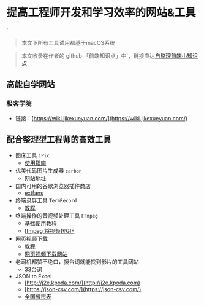 # 提高工程师开发和学习效率的网站&工具
`
> 本文下所有工具试用都基于macOS系统

> 本文收录在作者的 github 「前端知识点」中`，链接直达[自整理前端小知识点](https://github.com/programmer-zhang/front-end)

## 高能自学网站
### 极客学院
* 链接：[https://wiki.jikexueyuan.com/](https://wiki.jikexueyuan.com/)

## 配合整理型工程师的高效工具
* 图床工具 `iPic`
	* [使用指南](https://toolinbox.net/iPic/)
* 优美代码图片生成器 `carbon`
	* [网站地址](https://carbon.now.sh/)
* 国内可用的谷歌浏览器插件商店
	* [extfans](https://www.extfans.com/)
* 终端录屏工具 `TermRecord`
	* [教程](https://www.linuxidc.com/Linux/2019-04/157925.htm)
* 终端操作的音视频处理工具 `FFmpeg`
	* [基础使用教程](https://www.jianshu.com/p/ddafe46827b7)
	* [ffmpeg 将视频转GIF](https://mp.weixin.qq.com/s/624Hv1krGUboecz1QX8O1g)
* 网页视频下载
	* [教程](https://juejin.im/post/5d05af80e51d4577770e7379?utm_source=gold_browser_extension)
	* [网页视频下载网站](https://www.urlgot.com/)
* 老司机都赞不绝口，搜台词就能找到影片的工具网站
	* [33台词](http://33.agilestudio.cn/)
* JSON to Excel
	* [http://j2e.kpoda.com/](http://j2e.kpoda.com)
	* [https://json-csv.com/](https://json-csv.com/)
	* [全国省市表](http://www.ccb.com/cn/OtherResource/bankroll/html/code_help.html)